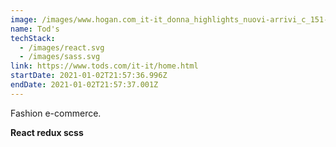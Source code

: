 ```yaml
---
image: /images/www.hogan.com_it-it_donna_highlights_nuovi-arrivi_c_151-hogan_page_1_.png
name: Tod's
techStack:
  - /images/react.svg
  - /images/sass.svg
link: https://www.tods.com/it-it/home.html
startDate: 2021-01-02T21:57:36.996Z
endDate: 2021-01-02T21:57:37.001Z
---
```

Fashion e-commerce.

**React redux scss**
